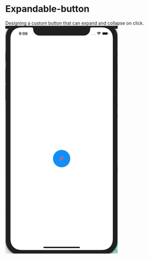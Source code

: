 # Expandable-button
Designing a custom button that can expand and collapse on click.
![](https://github.com/janar363/Expandable-button/blob/main/expand%20animation.gif)
